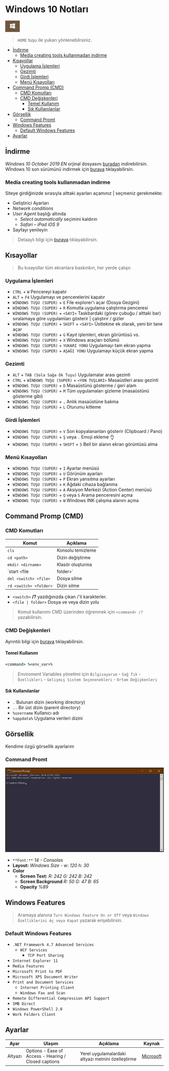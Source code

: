 # Windows 10 Notları <!-- omit in toc -->

![win](../images/win.png)

> `HOME` tuşu ile yukarı yönlenebilrsiniz.

- [İndirme](#i%CC%87ndirme)
  - [Media creating tools kullanmadan indirme](#media-creating-tools-kullanmadan-indirme)
- [Kısayollar](#k%C4%B1sayollar)
  - [Uygulama İşlemleri](#uygulama-i%CC%87%C5%9Flemleri)
  - [Gezimti](#gezimti)
  - [Girdi İşlemleri](#girdi-i%CC%87%C5%9Flemleri)
  - [Menü Kısayolları](#men%C3%BC-k%C4%B1sayollar%C4%B1)
- [Command Promp (CMD)](#command-promp-cmd)
  - [CMD Komutları](#cmd-komutlar%C4%B1)
  - [CMD Değişkenleri](#cmd-de%C4%9Fi%C5%9Fkenleri)
    - [Temel Kullanım](#temel-kullan%C4%B1m)
    - [Sık Kullanılanlar](#s%C4%B1k-kullan%C4%B1lanlar)
- [Görsellik](#g%C3%B6rsellik)
  - [Command Promt](#command-promt)
- [Windows Features](#windows-features)
  - [Default Windows Features](#default-windows-features)
- [Ayarlar](#ayarlar)

## İndirme

*Windows 10 October 2019 EN* orjinal dosyasını [buradan](https://drive.google.com/open?id=1uzLjabuUUVYaOuRM2f5fX4HtHrb9XMgI) indirebilirsin.
Wİndows 10 son sürümünü indirmek için [buraya](https://www.microsoft.com/tr-tr/software-download/windows10) tıklayabilirsin.

### Media creating tools kullanmadan indirme

Siteye girdiğinizde sırasıyla alttaki ayarları açamınız | seçmeniz gerekmekte:

* Geliştirici Ayarları
* *Network conditions*
* *User Agent* başlığı altında
  * *Select automatically* seçimini kaldırın
  * *Safari – iPad iOS 9*
* Sayfayı yenileyin

> Detaaylı bilgi için [buraya](https://pureinfotech.com/download-windows-10-iso-without-media-creation-tool/) tıklayabilirsin.

## Kısayollar

> Bu kısayollar tüm ekranlara baskınkın, her yerde çalışır.

### Uygulama İşlemleri

* `CTRL` + `W` Pencereyi kapatır
* `ALT` + `F4` Uygulamayı ve pencerelerini kapatır
* `WİNDOWS TUŞU (SUPER)` + `E` File explorer'ı açar (Dosya Gezgini)
* `WİNDOWS TUŞU (SUPER)` + `R` Komutla uygulama çalıştırma penceresi
* `WİNDOWS TUŞU (SUPER)` + `<SAYI>` Taskbardaki (görev çubuğu / alttaki bar) sıralamaya göre uygulamları gösterir | çalıştırır / gizler
* `WİNDOWS TUŞU (SUPER)` + `SHIFT` + `<SAYI>` Üsttekine ek olarak, yeni bir tane açar
* `WİNDOWS TUŞU (SUPER)` + `G` Kayıt işlemleri, ekran görüntüsü vs.
* `WİNDOWS TUŞU (SUPER)` + `X` Windows araçları bölümü
* `WİNDOWS TUŞU (SUPER)` + `YUKARI YONU` Uygulamayı tam ekran yapma
* `WİNDOWS TUŞU (SUPER)` + `AŞAĞI YONU` Uygulamayı küçük ekran yapma

### Gezimti

* `ALT` + `TAB (Sola Sağa Ok Tuşu)` Uygulamalar arası gezinti
* `CTRL` + `WİNDOWS TUŞU (SUPER)` + `<YON TUŞLARI>` Masaüstleri arası gezinti
* `WİNDOWS TUŞU (SUPER)` + `D` Masaüstünü gösterme / geri alam
* `WİNDOWS TUŞU (SUPER)` + `M` Tüm uygulamaları gizleme (masaüstünü gösterme gibi)
* `WİNDOWS TUŞU (SUPER)` + `,` Anlık masaüstüne bakma
* `WİNDOWS TUŞU (SUPER)` + `L` Oturumu kitleme

### Girdi İşlemleri

* `WİNDOWS TUŞU (SUPER)` + `V` Son kopyalananları gösterir (Clipboard / Pano)
* `WİNDOWS TUŞU (SUPER)` + `Ş` veya `.` Emoji ekleme 👌
* `WİNDOWS TUŞU (SUPER)` + `SHIFT` + `S` Bell bir alanın ekran görüntüsü alma

### Menü Kısayolları

* `WİNDOWS TUŞU (SUPER)` + `I` Ayarlar menüsü
* `WİNDOWS TUŞU (SUPER)` + `U` Görünüm ayarları
* `WİNDOWS TUŞU (SUPER)` + `P` Ekran yansıtma ayarları
* `WİNDOWS TUŞU (SUPER)` + `K` Ağdaki cihaza bağlanma
* `WİNDOWS TUŞU (SUPER)` + `A` Aksiyon Merkezi (Action Center) menüsü
* `WİNDOWS TUŞU (SUPER)` + `Q` veya `S` Arama penceresini açma
* `WİNDOWS TUŞU (SUPER)` + `W` Windows INK çalışma alanını açma

## Command Promp (CMD)

### CMD Komutları

| Komut | Açıklama |
|-------|----------|
| `cls` | Konsolu temizleme |
| `cd <path>` | Dizin değiştirme |
| `mkdir <dirname>` | Klasör oluşturma |
| `start <file | folder>` | Dosya veya dizin açma |
| `del <switch> <file>` | Dosya silme |
| `rd <switch> <folder>` | Dizin silme |

* `<switch>` **/?** yazdığınızda çıkan /'li karakterler.
* `<file | folder>` Dosya ve veya dizin yolu

> Komut kullanımı CMD üzerinden öğrenmek için `<command> /?` yazabilirsin.

### CMD Değişkenleri

Ayrıntılı bilgi için [buraya](https://ss64.com/nt/syntax-variables.html) tıklayabilirsin.

#### Temel Kullanım

```cmd
<command> %<env_var>%
```

> Enviroment Variables yönetimi için `Bilgisayarım` - `Sağ Tık` - `Özellikleri` - `Gelişmiş Sistem Seçenenekleri` - `Ortam Değişkenleri`

#### Sık Kullanılanlar

* `.` Bulunan dizin (working directory)
* `..` Bir üst dizin (parent directory)
* `%username` Kullanıcı adı
* `%appdata%` Uygulama verileri dizini

## Görsellik

Kendime özgü görsellik ayarlarım

### Command Promt

![cmd](../images/cmd.png)

* `**Font:**` *14 - Consolas*
* **Layout:** *Windows Size - w: 120 h: 30*
* **Color**
  * **Screen Text:** *R: 242 G: 242 B: 242*
  * **Screen Background** *R: 50 G: 47 B: 65*
  * **Opacity** *%89*
  
## Windows Features

> Aramaya alanına `Turn Windows Feature On or Off` veya `Windows Özelliklerini Aç veya Kapat` yazarak erişebilirsin.

### Default Windows Features

* `.NET Framework 4.7 Advanced Services`
  * `WCF Services`
    * `TCP Port Sharing`
* `Internet Explorer 11`
* `Media Features`
* `Microsoft Print to PDF`
* `Microsoft XPS Document Writer`
* `Print and Document Services`
  * `Internet Printing Client`
  * `Windows Fax and Scan`
* `Remote Differential Compression API Support`
* `SMB Direct`
* `Windows PowerShell 2.0`
* `Work Folders Client`

## Ayarlar

| Ayar | Ulaşım | Açıklama | Kaynak |
|------|--------|----------|--------|
| Altyazı | Options - Ease of Access -  Hearing / Closed captions | Yerel uygulamalardaki altyazı metnini özelleştirme | [Microsoft](https://support.microsoft.com/en-us/help/3078107/closed-captions-in-movies-tv-content-on-windows-10)